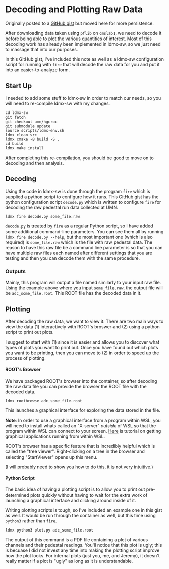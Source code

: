 # Decoding and Plotting Raw Data

Originally posted to a [GitHub gist](https://gist.github.com/tomeichlersmith/5af6ef62eac5c0a7ce1a7a456bac72df) but
moved here for more persistence.

After downloading data taken using `pflib` on `cmslab1`,
we need to decode it before being able to plot the various quantities of interest.
Most of this decoding work has already been implemented in ldmx-sw,
so we just need to massage that into our purposes.

In this GitHub gist, I've included this note as well as a ldmx-sw configuration
script for running with `fire` that will decode the raw data for you and put it
into an easier-to-analyze form.

## Start Up
I needed to add some stuff to ldmx-sw in order to match our needs,
so you will need to re-compile ldmx-sw with my changes.

```
cd ldmx-sw
git fetch
git checkout umn/hgcroc
git submodule update
source scripts/ldmx-env.sh
ldmx clean src
ldmx cmake -B build -S .
cd build
ldmx make install
```

After completing this re-compilation, you should be good to move on to decoding and then analysis.

## Decoding
Using the code in ldmx-sw is done through the program `fire` which is supplied a python
script to configure how it runs. This GitHub gist has the python configuration script `decode.py`
which is written to configure `fire` for decoding the raw pedestal run data collected at UMN.
```
ldmx fire decode.py some_file.raw
```
`decode.py` is treated by `fire` as a regular Python script, so I have added some additional
command-line parameters. You can see them all by running `ldmx fire decode.py --help`, but
the most important one (which is also required) is `some_file.raw` which is the file with
raw pedestal data. The reason to have this raw file be a command line parameter is so that
you can have multiple raw files each named after different settings that you are testing
and then you can decode them with the same procedure.

### Outputs
Mainly, this program will output a file named similarly to your input raw file.
Using the example above where you input `some_file.raw`, the output file will be `adc_some_file.root`.
This ROOT file has the decoded data in it.

## Plotting
After decoding the raw data, we want to view it.
There are two main ways to view the data (1) interactively with ROOT's broswer
and (2) using a python script to print out plots.

I suggest to start with (1) since it is easier and allows you to discover
what types of plots you want to print out. Once you have found out which plots
you want to be printing, then you can move to (2) in order to speed up the process 
of plotting.

#### ROOT's Browser
We have packaged ROOT's browser into the container, so after decoding the raw
data file you can provide the browser the ROOT file with the decoded data.
```
ldmx rootbrowse adc_some_file.root
```
This launches a graphical interface for exploring the data stored in the file.

**Note**: In order to use a graphical interface from a program within WSL,
you will need to install whats called an "X-server" _outside_ of WSL so that
the program within WSL can connect to your screen. [Here](https://techcommunity.microsoft.com/t5/windows-dev-appconsult/running-wsl-gui-apps-on-windows-10/ba-p/1493242) is tutorial
on getting graphical applications running from within WSL.

ROOT's browser has a specific feature that is incredibly helpful
which is called the "tree viewer". Right-clicking on a tree in the browser
and selecting "StartViewer" opens up this menu.

(I will probably need to show you how to do this, it is not very intuitive.)

#### Python Script
The basic idea of having a plotting script is to allow you to print out
pre-determined plots quickly without having to wait for the extra work
of launching a graphical interface and clicking around inside of it.

Writing plotting scripts is tough, so I've included an example one in
this gist as well. It would be run through the container as well, but
this time using `python3` rather than `fire`.

```
ldmx python3 plot.py adc_some_file.root
```

The output of this command is a PDF file containing a plot
of various channels and their pedestal readings.
You'll notice that this plot is ugly; this is becuase I did not invest
any time into making the plotting script improve how the plot looks.
For internal plots (just you, me, and Jeremy), it doesn't really matter
if a plot is "ugly" as long as it is understandable.
